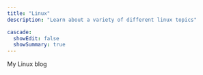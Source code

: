 ```yaml
---
title: "Linux"
description: "Learn about a variety of different linux topics"

cascade:
  showEdit: false
  showSummary: true
---
```

My Linux blog
